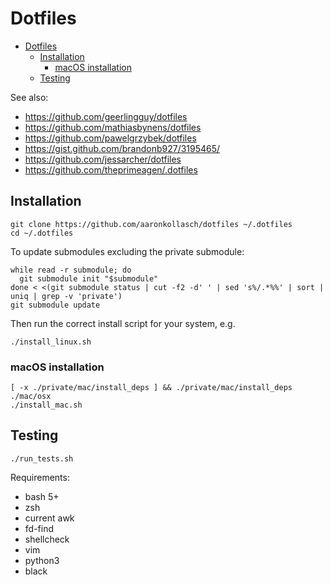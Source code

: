 # Dotfiles

<!--toc:start-->
- [Dotfiles](#dotfiles)
  - [Installation](#installation)
    - [macOS installation](#macos-installation)
  - [Testing](#testing)
<!--toc:end-->

See also:
- https://github.com/geerlingguy/dotfiles
- https://github.com/mathiasbynens/dotfiles
- https://github.com/pawelgrzybek/dotfiles
- https://gist.github.com/brandonb927/3195465/
- https://github.com/jessarcher/dotfiles
- https://github.com/theprimeagen/.dotfiles

## Installation

```shell
git clone https://github.com/aaronkollasch/dotfiles ~/.dotfiles
cd ~/.dotfiles
```
To update submodules excluding the private submodule:
```shell
while read -r submodule; do
  git submodule init "$submodule"
done < <(git submodule status | cut -f2 -d' ' | sed 's%/.*%%' | sort | uniq | grep -v 'private')
git submodule update
```
Then run the correct install script for your system, e.g.
```shell
./install_linux.sh
```

### macOS installation
```shell
[ -x ./private/mac/install_deps ] && ./private/mac/install_deps
./mac/osx
./install_mac.sh
```

## Testing

```shell
./run_tests.sh
```

Requirements:
- bash 5+
- zsh
- current awk
- fd-find
- shellcheck
- vim
- python3
- black
